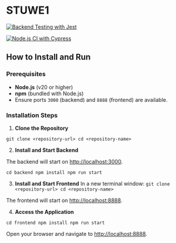 # STUWE1

[![Backend Testing with Jest](https://github.com/YanisDeplazes/STUWE1/actions/workflows/backend-test.yml/badge.svg)](https://github.com/YanisDeplazes/STUWE1/actions/workflows/backend-test.yml)

[![Node.js CI with Cypress](https://github.com/YanisDeplazes/STUWE1/actions/workflows/frontend-test.yml/badge.svg)](https://github.com/YanisDeplazes/STUWE1/actions/workflows/frontend-test.yml)

## How to Install and Run

### Prerequisites

- **Node.js** (v20 or higher)
- **npm** (bundled with Node.js)
- Ensure ports `3000` (backend) and `8888` (frontend) are available.

### Installation Steps

1. **Clone the Repository**

`git clone <repository-url> cd <repository-name>`

2. **Install and Start Backend**

The backend will start on [http://localhost:3000](http://localhost:3000).

`cd backend npm install npm run start`

3. **Install and Start Frontend**
   In a new terminal window: `git clone <repository-url> cd <repository-name>`

The frontend will start on [http://localhost:8888](http://localhost:8888).

4. **Access the Application**

`cd frontend npm install npm run start`

Open your browser and navigate to [http://localhost:8888](http://localhost:8888).
